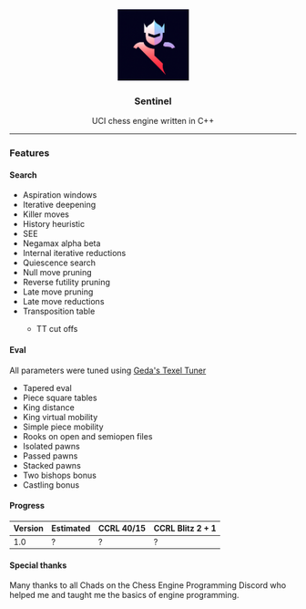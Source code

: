 <div align="center">
  <img width="125" alt="Sentinel Logo" src="./sentinel-min.png">
  <h3>Sentinel</h3>
</div>

<p align="center">UCI chess engine written in C++</p>

<hr />

<h3>Features</h3>

<h4>Search</h4>
<ul>
  <li>Aspiration windows</li>
  <li>Iterative deepening</li>
  <li>Killer moves</li>
  <li>History heuristic</li>
  <li>SEE</li>
  <li>Negamax alpha beta</li>
  <li>Internal iterative reductions</li>
  <li>Quiescence search</li>
  <li>Null move pruning</li>
  <li>Reverse futility pruning</li>
  <li>Late move pruning</li>
  <li>Late move reductions</li>
  <li>Transposition table</li>
  <ul>
    <li>TT cut offs</li>
  </ul>
</ul>

<h4>Eval</h4>
<p>All parameters were tuned using <a href="https://github.com/GediminasMasaitis/texel-tuner">Geda's Texel Tuner</a></p>
<ul>
  <li>Tapered eval</li>
  <li>Piece square tables</li>
  <li>King distance</li>
  <li>King virtual mobility</li>
  <li>Simple piece mobility</li>
  <li>Rooks on open and semiopen files</li>
  <li>Isolated pawns </li>
  <li>Passed pawns</li>
  <li>Stacked pawns</li>
  <li>Two bishops bonus</li>
  <li>Castling bonus</li>
</ul>

<h4>Progress</h4>

  | Version     | Estimated   | CCRL 40/15  | CCRL Blitz 2 + 1
| ----------- | ----------- | ----------- | ---------------- |
| 1.0         | ?        | ?        | ?         |




<h4>Special thanks</h4>
<p>Many thanks to all Chads on the Chess Engine Programming Discord who helped me and taught me the basics of engine programming.</p>

